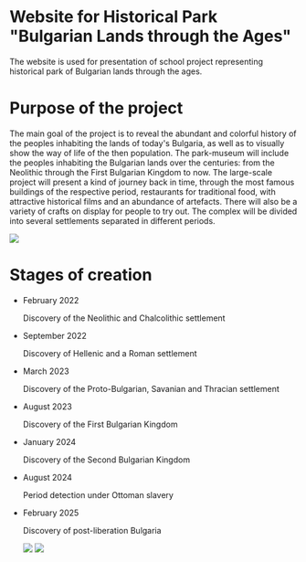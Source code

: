 # Website for Historical Park "Bulgarian Lands through the Ages"
The website is used for presentation of school project representing historical park of Bulgarian lands through the ages.

# Purpose of the project
<p>The main goal of the project is to reveal the abundant and colorful history of the peoples inhabiting the lands of today's Bulgaria, as well as to visually show the way of life of the then population. The park-museum will include the peoples inhabiting the Bulgarian lands over the centuries: from the Neolithic through the First Bulgarian Kingdom to now. The large-scale project will present a kind of journey back in time, through the most famous buildings of the respective period, restaurants for traditional food, with attractive historical films and an abundance of artefacts. There will also be a variety of crafts on display for people to try out. The complex will be divided into several settlements separated in different periods.</p>
<a href="https://www.linkpicture.com/view.php?img=LPic63c0656758f90218744156"><img src="https://www.linkpicture.com/q/Screenshot-2023-01-12-215345.png" type="image"></a>

# Stages of creation
<ul>
  <li>February 2022

Discovery of the Neolithic and Chalcolithic settlement</li>
  <li>September 2022

Discovery of Hellenic and a Roman settlement</li>
  <li>March 2023

Discovery of the Proto-Bulgarian, Savanian and Thracian settlement</li>
  <li>August 2023

Discovery of the First Bulgarian Kingdom</li>
  <li>January 2024

Discovery of the Second Bulgarian Kingdom</li>
  <li>August 2024

Period detection under Ottoman slavery</li>
  <li>February 2025

Discovery of post-liberation Bulgaria</li>
<a href="https://www.linkpicture.com/view.php?img=LPic63c068e9ae083738691499"><img src="https://www.linkpicture.com/q/Screenshot-2023-01-12-220815.png" type="image"></a>
<a href="https://www.linkpicture.com/view.php?img=LPic63c068e9ae083738691499"><img src="https://www.linkpicture.com/q/Screenshot-2023-01-12-220837.png" type="image"></a>
